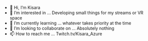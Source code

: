 - 👋 Hi, I’m Kisara
- 👀 I’m interested in ... Developing small things for my streams or VR space
- 🌱 I’m currently learning ... whatever takes priority at the time
- 💞️ I’m looking to collaborate on ... Absolutely nothing
- 📫 How to reach me ... Twitch.tv/Kisara_Azure

<!---
Kisara-Azure/Kisara-Azure is a ✨ special ✨ repository because its `README.md` (this file) appears on your GitHub profile.
You can click the Preview link to take a look at your changes.
--->
